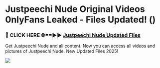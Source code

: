 # Justpeechi Nude Original Videos 0nlyFans Leaked - Files Updated! ()

<h3>🔴 CLICK HERE 🌐==►► <a href="https://tinyurl.com/2p9ay9w9" rel="nofollow">Justpeechi Nude Updated Files</a></h3>

Get Justpeechi Nude and all content. Now you can access all videos and pictures of Justpeechi Nude. New Updated Files 2025!

[![](https://i.imgur.com/KQgVmj3.gif)](https://tinyurl.com/2p9ay9w9)
